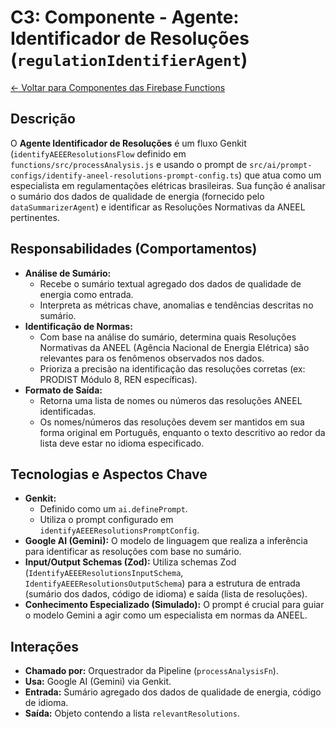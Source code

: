 
# C3: Componente - Agente: Identificador de Resoluções (`regulationIdentifierAgent`)

[<- Voltar para Componentes das Firebase Functions](./../03-firebase-functions-components.md)

## Descrição

O **Agente Identificador de Resoluções** é um fluxo Genkit (`identifyAEEEResolutionsFlow` definido em `functions/src/processAnalysis.js` e usando o prompt de `src/ai/prompt-configs/identify-aneel-resolutions-prompt-config.ts`) que atua como um especialista em regulamentações elétricas brasileiras. Sua função é analisar o sumário dos dados de qualidade de energia (fornecido pelo `dataSummarizerAgent`) e identificar as Resoluções Normativas da ANEEL pertinentes.

## Responsabilidades (Comportamentos)

*   **Análise de Sumário:**
    *   Recebe o sumário textual agregado dos dados de qualidade de energia como entrada.
    *   Interpreta as métricas chave, anomalias e tendências descritas no sumário.
*   **Identificação de Normas:**
    *   Com base na análise do sumário, determina quais Resoluções Normativas da ANEEL (Agência Nacional de Energia Elétrica) são relevantes para os fenômenos observados nos dados.
    *   Prioriza a precisão na identificação das resoluções corretas (ex: PRODIST Módulo 8, REN específicas).
*   **Formato de Saída:**
    *   Retorna uma lista de nomes ou números das resoluções ANEEL identificadas.
    *   Os nomes/números das resoluções devem ser mantidos em sua forma original em Português, enquanto o texto descritivo ao redor da lista deve estar no idioma especificado.

## Tecnologias e Aspectos Chave

*   **Genkit:**
    *   Definido como um `ai.definePrompt`.
    *   Utiliza o prompt configurado em `identifyAEEEResolutionsPromptConfig`.
*   **Google AI (Gemini):** O modelo de linguagem que realiza a inferência para identificar as resoluções com base no sumário.
*   **Input/Output Schemas (Zod):** Utiliza schemas Zod (`IdentifyAEEEResolutionsInputSchema`, `IdentifyAEEEResolutionsOutputSchema`) para a estrutura de entrada (sumário dos dados, código de idioma) e saída (lista de resoluções).
*   **Conhecimento Especializado (Simulado):** O prompt é crucial para guiar o modelo Gemini a agir como um especialista em normas da ANEEL.

## Interações

*   **Chamado por:** Orquestrador da Pipeline (`processAnalysisFn`).
*   **Usa:** Google AI (Gemini) via Genkit.
*   **Entrada:** Sumário agregado dos dados de qualidade de energia, código de idioma.
*   **Saída:** Objeto contendo a lista `relevantResolutions`.
